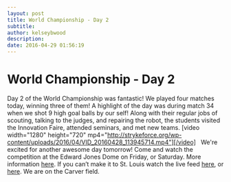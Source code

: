 ```yaml
---
layout: post
title: World Championship - Day 2
subtitle:
author: kelseybwood
description:
date: 2016-04-29 01:56:19
---
```


# World Championship - Day 2

Day 2 of the World Championship was fantastic! We played four matches today, winning three of them! A highlight of the day was during match 34 when we shot 9 high goal balls by our self! Along with their regular jobs of scouting, talking to the judges, and repairing the robot, the students visited the Innovation Faire, attended seminars, and met new teams. [video width="1280" height="720" mp4="http://strykeforce.org/wp-content/uploads/2016/04/VID_20160428_113945714.mp4"][/video]   We're excited for another awesome day tomorrow! Come and watch the competition at the Edward Jones Dome on Friday, or Saturday. More information [here](http://www.firstchampionship.org/). If you can’t make it to St. Louis watch the live feed [here](http://www.firstchampionship.org/watch-championship-live), or [here](http://www.thebluealliance.com/gameday#layout=2). We are on the Carver field.
